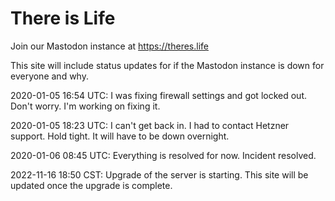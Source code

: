 # There is Life

Join our Mastodon instance at https://theres.life

This site will include status updates for if the Mastodon instance is down for everyone and why.

2020-01-05 16:54 UTC: I was fixing firewall settings and got locked out. Don't worry. I'm working on fixing it.

2020-01-05 18:23 UTC: I can't get back in. I had to contact Hetzner support. Hold tight. It will have to be down overnight. 

2020-01-06 08:45 UTC: Everything is resolved for now. Incident resolved. 

2022-11-16 18:50 CST: Upgrade of the server is starting. This site will be updated once the upgrade is complete. 
